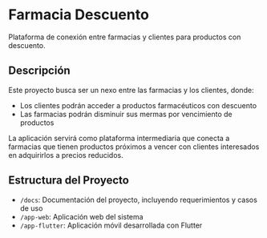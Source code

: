 # Farmacia Descuento

Plataforma de conexión entre farmacias y clientes para productos con descuento.

## Descripción
Este proyecto busca ser un nexo entre las farmacias y los clientes, donde:

- Los clientes podrán acceder a productos farmacéuticos con descuento
- Las farmacias podrán disminuir sus mermas por vencimiento de productos

La aplicación servirá como plataforma intermediaria que conecta a farmacias que tienen productos próximos a vencer con clientes interesados en adquirirlos a precios reducidos.

## Estructura del Proyecto
- `/docs`: Documentación del proyecto, incluyendo requerimientos y casos de uso
- `/app-web`: Aplicación web del sistema
- `/app-flutter`: Aplicación móvil desarrollada con Flutter
